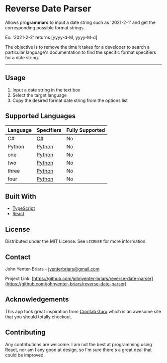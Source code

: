 # Reverse Date Parser

Allows pro**grammars** to input a date string such as '2021-2-1' and get the corresponding possible format strings.

Ex: '2021-2-2' returns [yyyy-d-M, yyyy-M-d]

The objective is to remove the time it takes for a developer to search a particular language's documentation to find the specific format specifiers for a date string.

---

## Usage
1. Input a date string in the text box
2. Select the target language
3. Copy the desired format date string from the options list


## Supported Languages

|  Language     | Specifiers | Fully Supported
| ----------- | ----------- | ----------- |
| C# | [C#](./SPECIFIERS.md#C#)|No|
| Python | [Python](./SPECIFIERS.md#Python)|No|
| one | [Python](./SPECIFIERS.md#Test)|No|
| two | [Python](./SPECIFIERS.md#Test2)|No|
| three | [Python](./SPECIFIERS.md#Test3)|No|
| four | [Python](./SPECIFIERS.md#Test4)|No|

## Built With

- [TypeScript](https://www.typescriptlang.org/)
- [React](https://reactjs.org/)

## License

Distributed under the MIT License. See `LICENSE` for more information.

## Contact

John Yenter-Briars - <jyenterbriars@gmail.com>

Project Link: [https://github.com/johnyenter-briars/reverse-date-parser](https://github.com/johnyenter-briars/reverse-date-parser)

## Acknowledgements

This app took great inspiration from [Crontab Guru](https://crontab.guru) which is an awesome site that you should totally checkout. 
 

## Contributing

Any contributions are welcome. I am not the best at programming using React, nor am I any good at design, so I'm sure there's a great deal that could be improved.